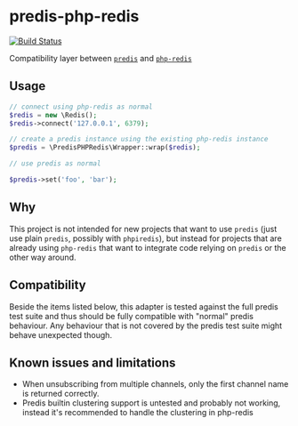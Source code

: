 # predis-php-redis

[![Build Status](https://travis-ci.org/icewind1991/predis-php-redis.svg?branch=master)](https://travis-ci.org/icewind1991/predis-php-redis)

Compatibility layer between [`predis`](https://github.com/nrk/predis) and [`php-redis`](https://github.com/phpredis/phpredis)

## Usage

```php
// connect using php-redis as normal
$redis = new \Redis();
$redis->connect('127.0.0.1', 6379);

// create a predis instance using the existing php-redis instance
$predis = \PredisPHPRedis\Wrapper::wrap($redis);

// use predis as normal

$predis->set('foo', 'bar');
```

## Why

This project is not intended for new projects that want to use `predis` (just use plain `predis`, possibly with `phpiredis`),
but instead for projects that are already using `php-redis` that want to integrate code relying on `predis` or the other way around.

## Compatibility

Beside the items listed below, this adapter is tested against the full predis test suite and thus should be
fully compatible with "normal" predis behaviour. Any behaviour that is not covered by the predis test suite might
behave unexpected though.

## Known issues and limitations

- When unsubscribing from multiple channels, only the first channel name is returned correctly.
- Predis builtin clustering support is untested and probably not working, instead it's recommended to handle the clustering in php-redis
